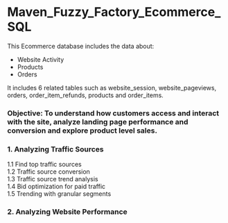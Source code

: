 # Maven_Fuzzy_Factory_Ecommerce_SQL

This Ecommerce database includes the data about:
- Website Activity
- Products
- Orders

It includes 6 related tables such as website_session, website_pageviews, orders, order_item_refunds, products and order_items. <br>

### Objective: To understand how customers access and interact with the site, analyze landing page performance and conversion and explore product level sales.

### 1. Analyzing Traffic Sources 
1.1 Find top traffic sources <br>
1.2 Traffic source conversion <br>
1.3 Traffic source trend analysis <br>
1.4 Bid optimization for paid traffic <br>
1.5 Trending with granular segments <br>

### 2. Analyzing Website Performance
